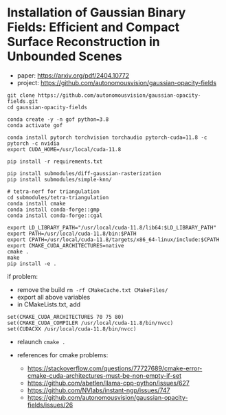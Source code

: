 # Installation of Gaussian Binary Fields: Efficient and Compact Surface Reconstruction in Unbounded Scenes
- paper: https://arxiv.org/pdf/2404.10772
- project: https://github.com/autonomousvision/gaussian-opacity-fields

```
git clone https://github.com/autonomousvision/gaussian-opacity-fields.git
cd gaussian-opacity-fields

conda create -y -n gof python=3.8
conda activate gof

conda install pytorch torchvision torchaudio pytorch-cuda=11.8 -c pytorch -c nvidia
export CUDA_HOME=/usr/local/cuda-11.8

pip install -r requirements.txt

pip install submodules/diff-gaussian-rasterization
pip install submodules/simple-knn/

# tetra-nerf for triangulation
cd submodules/tetra-triangulation
conda install cmake
conda install conda-forge::gmp
conda install conda-forge::cgal

export LD_LIBRARY_PATH="/usr/local/cuda-11.8/lib64:$LD_LIBRARY_PATH"
export PATH=/usr/local/cuda-11.8/bin:$PATH
export CPATH=/usr/local/cuda-11.8/targets/x86_64-linux/include:$CPATH
export CMAKE_CUDA_ARCHITECTURES=native
cmake .
make
pip install -e .
```

if problem:
- remove the build
`rm -rf CMakeCache.txt CMakeFiles/`
- export all above variables
- in CMakeLists.txt, add

```
set(CMAKE_CUDA_ARCHITECTURES 70 75 80)
set(CMAKE_CUDA_COMPILER /usr/local/cuda-11.8/bin/nvcc)
set(CUDACXX /usr/local/cuda-11.8/bin/nvcc)
```

- relaunch `cmake .`

- references for cmake problems:
    - https://stackoverflow.com/questions/77727689/cmake-error-cmake-cuda-architectures-must-be-non-empty-if-set
    - https://github.com/abetlen/llama-cpp-python/issues/627
    - https://github.com/NVlabs/instant-ngp/issues/747
    - https://github.com/autonomousvision/gaussian-opacity-fields/issues/26
